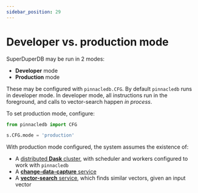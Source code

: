 ```yaml
---
sidebar_position: 29
---
```


# Developer vs. production mode

SuperDuperDB may be run in 2 modes:

- **Developer** mode
- **Production** mode

These may be configured with `pinnacledb.CFG`.
By default `pinnacledb` runs in developer mode.
In developer mode, all instructions run in the foreground,
and calls to vector-search happen *in process*.

To set production mode, configure:

```python
from pinnacledb import CFG

s.CFG.mode = 'production'
```

With production mode configured, the system assumes the existence of:

- A [distributed **Dask** cluster](31_non_blocking_dask_jobs.md), with scheduler and workers configured to work with `pinnacledb`
- A [**change-data-capture** service](32_change_data_capture.md)
- A [**vector-search** service](33_vector_comparison_service.md), which finds similar vectors, given an input vector